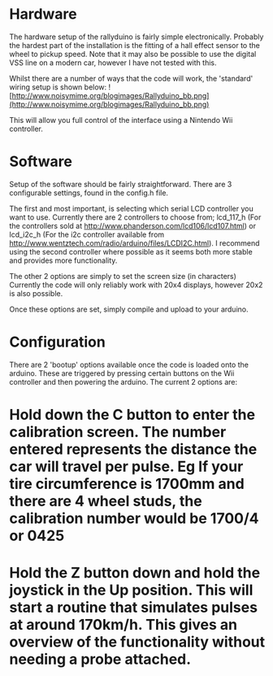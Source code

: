 # Hardware #
The hardware setup of the rallyduino is fairly simple electronically. Probably the hardest part of the installation is the fitting of a hall effect sensor to the wheel to pickup speed. Note that it may also be possible to use the digital VSS line on a modern car, however I have not tested with this.

Whilst there are a number of ways that the code will work, the 'standard' wiring setup is shown below:
![http://www.noisymime.org/blogimages/Rallyduino_bb.png](http://www.noisymime.org/blogimages/Rallyduino_bb.png)

This will allow you full control of the interface using a Nintendo Wii controller.

# Software #
Setup of the software should be fairly straightforward. There are 3 configurable settings, found in the config.h file.

The first and most important, is selecting which serial LCD controller you want to use. Currently there are 2 controllers to choose from; lcd\_117\_h (For the controllers sold at http://www.phanderson.com/lcd106/lcd107.html) or lcd\_i2c\_h (For the i2c controller available from http://www.wentztech.com/radio/arduino/files/LCDI2C.html). I recommend using the second controller where possible as it seems both more stable and provides more functionality.

The other 2 options are simply to set the screen size (in characters) Currently the code will only reliably work with 20x4 displays, however 20x2 is also possible.

Once these options are set, simply compile and upload to your arduino.

# Configuration #
There are 2 'bootup' options available once the code is loaded onto the arduino. These are triggered by pressing certain buttons on the Wii controller and then powering the arduino. The current 2 options are:
# Hold down the C button to enter the calibration screen. The number entered represents the distance the car will travel per pulse. Eg If your tire circumference is 1700mm and there are 4 wheel studs, the calibration number would be 1700/4 or 0425
# Hold the Z button down and hold the joystick in the Up position. This will start a routine that simulates pulses at around 170km/h. This gives an overview of the functionality without needing a probe attached.